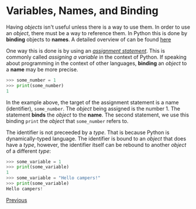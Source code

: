 # Variables, Names, and Binding

Having _objects_ isn't useful unless there is a way to use them. In order to use an _object_, there must be a way to reference them. In Python this is done by **binding** objects to **names**. A detailed overview of can be found [here](https://docs.python.org/3/reference/executionmodel.html)

One way this is done is by using an [_assignment statement_](https://docs.python.org/3/reference/simple_stmts.html#assignment-statements). This is commonly called _assigning a variable_ in the context of Python. If speaking about programming in the context of other languages, **binding** an _object_ to a **name** may be more precise.

```python
>>> some_number = 1
>>> print(some_number)
1
```

In the example above, the target of the assignment statement is a name (identifier), `some_number`. The _object_ being assigned is the number 1\. The statement **binds** the _object_ to the **name**. The second statement, we use this binding `print` the _object_ that `some_number` refers to.

The identifier is not preceeded by a _type_. That is because Python is dynamically-typed language. The identifier is bound to an _object_ that does have a _type_, however, the identifier itself can be rebound to another _object_ of a different _type_:

```python
>>> some_variable = 1
>>> print(some_variable)
1
>>> some_variable = "Hello campers!"
>>> print(some_variable)
Hello campers!
```

[Previous](Python-Basics)
